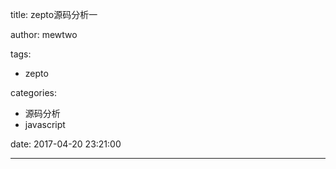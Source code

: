 title: zepto源码分析一

author: mewtwo

tags:
  - zepto
  
categories:
  - 源码分析
  - javascript
  
date: 2017-04-20 23:21:00

---
